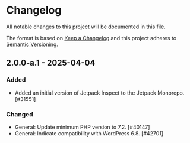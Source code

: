 # Changelog

All notable changes to this project will be documented in this file.

The format is based on [Keep a Changelog](https://keepachangelog.com/en/1.0.0/)
and this project adheres to [Semantic Versioning](https://semver.org/spec/v2.0.0.html).

## 2.0.0-a.1 - 2025-04-04
### Added
- Added an initial version of Jetpack Inspect to the Jetpack Monorepo. [#31551]

### Changed
- General: Update minimum PHP version to 7.2. [#40147]
- General: Indicate compatibility with WordPress 6.8. [#42701]
